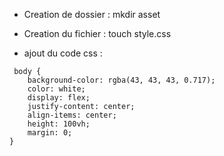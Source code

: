 - Creation de dossier : mkdir asset
- Creation du fichier : touch style.css

-  ajout du code css :
 ```
  body {
     background-color: rgba(43, 43, 43, 0.717);
     color: white;
     display: flex;
     justify-content: center;
     align-items: center;
     height: 100vh;
     margin: 0;
 }
 ```
 